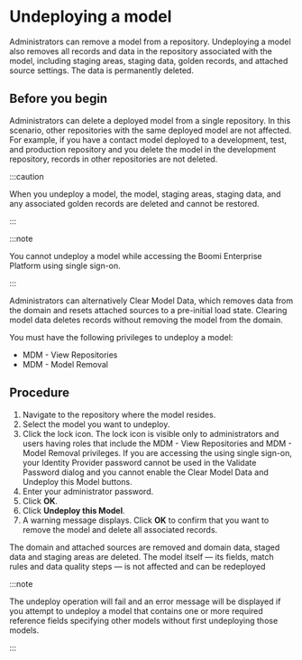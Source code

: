 # Undeploying a model 

<head>
  <meta name="guidename" content="DataHub"/>
  <meta name="context" content="GUID-eb99bcbd-2998-4ade-ae82-0980e43de183"/>
</head>

Administrators can remove a model from a repository. Undeploying a model also removes all records and data in the repository associated with the model, including staging areas, staging data, golden records, and attached source settings. The data is permanently deleted.

## Before you begin

Administrators can delete a deployed model from a single repository. In this scenario, other repositories with the same deployed model are not affected. For example, if you have a contact model deployed to a development, test, and production repository and you delete the model in the development repository, records in other repositories are not deleted.

:::caution

When you undeploy a model, the model, staging areas, staging data, and any associated golden records are deleted and cannot be restored.

:::

:::note

You cannot undeploy a model while accessing the Boomi Enterprise Platform using single sign-on.

:::

Administrators can alternatively Clear Model Data, which removes data from the domain and resets attached sources to a pre-initial load state. Clearing model data deletes records without removing the model from the domain.

You must have the following privileges to undeploy a model:

- MDM - View Repositories
- MDM - Model Removal

## Procedure

1. Navigate to the repository where the model resides.
2. Select the model you want to undeploy.
3. Click the lock icon. The lock icon is visible only to administrators and users having roles that include the MDM - View Repositories and MDM - Model Removal privileges. If you are accessing the using single sign-on, your Identity Provider password cannot be used in the Validate Password dialog and you cannot enable the Clear Model Data and Undeploy this Model buttons.
4. Enter your administrator password. 
5. Click **OK**.
6. Click **Undeploy this Model**.
7. A warning message displays. Click **OK** to confirm that you want to remove the model and delete all associated records.

The domain and attached sources are removed and domain data, staged data and staging areas are deleted. The model itself — its fields, match rules and data quality steps — is not affected and can be redeployed

:::note

The undeploy operation will fail and an error message will be displayed if you attempt to undeploy a model that contains one or more required reference fields specifying other models without first undeploying those models.

:::
